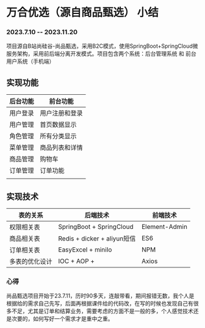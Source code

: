 
# 万合优选（源自商品甄选） 小结 
### 2023.7.10 -- 2023.11.20
项目源自B站尚硅谷-尚品甄选，采用B2C模式，使用SpringBoot+SpringCloud微服务架构，采用前后端分离开发模式。项目包含两个系统：后台管理系统 和 前台用户系统（手机端）

## 实现功能

| 后台功能 | 前台功能 |
|--|--|
| 用户登录 | 用户注册和登录 |
| 用户管理 | 首页数据显示 |
| 角色管理 | 所有分类显示 |
| 菜单管理 | 商品列表和详情 |
| 商品管理 | 购物车 |
| 订单管理 | 订单功能 |
  |  |


## 实现技术

| 表的关系 | 后端技术 |  前端技术 |
|--|--| --|
| 权限相关表 | SpringBoot + SpringCloud |  Element-Admin |
| 商品相关表 | Redis + dicker + aliyun短信 |  ES6 |
| 订单相关表 | EasyExcel + miniIo |  NPM |
| 多表的优化设计 | IOC + AOP +  |  Axios |


### 心得
尚品甄选项目开始于23.7.11，历时90多天，连敲带看，期间报错无数，我个人是根据给的需求自己先写，后面再根据课件给的代码改，在写的时候也发现自己有很多不足，尤其是订单和结算业务，需要考虑的方面不是一般的多，个人感觉技术还是次要的，如何写好一个需求才是重中之重。

